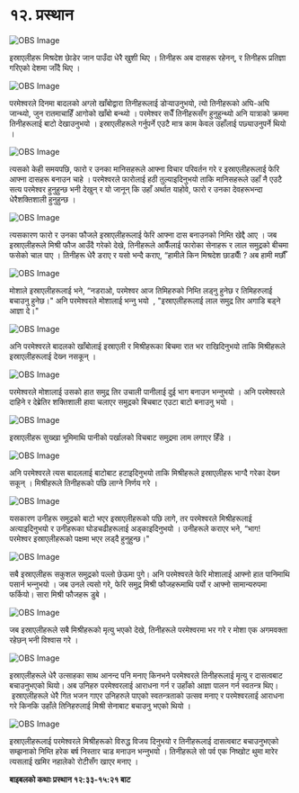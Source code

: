 # १२. प्रस्थान

![OBS Image](https://cdn.door43.org/obs/jpg/360px/obs-en-12-01.jpg)

इस्राएलीहरू मिश्रदेश छाेडेर जान पाउँदा धेरै खुशी थिए । तिनीहरू अब दासहरू रहेनन्, र तिनीहरू प्रतिज्ञा गरिएको देशमा जाँदै थिए ।

![OBS Image](https://cdn.door43.org/obs/jpg/360px/obs-en-12-02.jpg)

परमेश्‍वरले दिनमा बादलको अग्लो खाँबोद्वारा तिनीहरूलाई डोर्‍याउनुभयो, त्यो तिनीहरूको अघि-अघि जान्थ्यो, जुन रातमाचाहिँ आगोको खाँबो बन्थ्यो । परमेश्‍वर सधैँ तिनीहरूसँग हुनुहुन्थ्यो अनि यात्राको क्रममा तिनीहरूलाई बाटो देखाउनुभयो । इस्राएलीहरूले गर्नुपर्ने एउटै मात्र काम केवल उहाँलाई पछ्याउनुपर्ने थियो ।

![OBS Image](https://cdn.door43.org/obs/jpg/360px/obs-en-12-03.jpg)

त्यसको केही समयपछि, फारो र उनका मानिसहरूले आफ्ना विचार परिवर्तन गरे र इस्राएलीहरूलाई फेरि आफ्ना दासहरू बनाउन चाहे । परमेश्‍वरले फारोलाई हठी तुल्याइदिनुभयो ताकि मानिसहरूले उहाँ नै एउटै सत्य परमेश्‍वर हुनुहुन्छ भनी देखुन् र यो जानून् कि उहाँ अर्थात याहोवे, फारो र उनका देवहरूभन्दा धेरैशक्तिशाली हुनुहुन्छ ।

![OBS Image](https://cdn.door43.org/obs/jpg/360px/obs-en-12-04.jpg)

त्यसकारण फारो र उनका फौजले इस्राएलीहरूलाई फेरि आफ्ना दास बनाउनको निम्ति खेद्दै आए । जब इस्राएलीहरूले मिश्री फौज आउँदै गरेको देखे, तिनीहरूले आफैँलाई फारोका सेनाहरू र लाल समुद्रको बीचमा फसेको चाल पाए । तिनीहरू धेरै डराए र यसो भन्दै कराए, “हामीले किन मिश्रदेश छाड्याैँ ? अब हामी मर्छौँ

![OBS Image](https://cdn.door43.org/obs/jpg/360px/obs-en-12-05.jpg)

मोशाले इस्राएलीहरूलाई भने, “नडराओ, परमेश्‍वर आज तिमिहरुको निम्‍ति लड्नु हुनेछ र तिमिहरुलाई बचाउनु हुनेछ।" अनि परमेश्‍वरले मोशालाई भन्‍नु भयो  , "इस्राएलीहरूलाई लाल समुद्र तिर अगाडि बड्ने आज्ञा दे।"

![OBS Image](https://cdn.door43.org/obs/jpg/360px/obs-en-12-06.jpg)

अनि परमेश्‍वरले बादलको खाँबोलाई इस्राएली र मिश्रीहरूका बिचमा रात भर राखिदिनुभयो ताकि मिश्रीहरूले इस्राएलीहरूलाई देख्‍न नसकून् ।

![OBS Image](https://cdn.door43.org/obs/jpg/360px/obs-en-12-07.jpg)

परमेश्‍वरले मोशालाई उसको हात समुद्र तिर उचाली पानीलाई दुई भाग बनाउन भन्‍नुभयो । अनि परमेश्‍वरले दाहिने र देब्रेतिर शक्तिशाली हावा चलाएर समुद्रको बिचबाट एउटा बाटो बनाउनु भयो ।

![OBS Image](https://cdn.door43.org/obs/jpg/360px/obs-en-12-08.jpg)

इस्राएलीहरू सुख्खा भूमिमाथि पानीको पर्खालको विचबाट समुद्रमा लाम लगाएर हिँडे ।

![OBS Image](https://cdn.door43.org/obs/jpg/360px/obs-en-12-09.jpg)

अनि परमेश्‍वरले त्यस बादललाई बाटोबाट हटाइदिनुभयो ताकि मिश्रीहरूले इस्राएलीहरू भाग्दै गरेका देख्‍न सकून् । मिश्रीहरूले तिनीहरूको पछि लाग्‍ने निर्णय गरे ।

![OBS Image](https://cdn.door43.org/obs/jpg/360px/obs-en-12-10.jpg)

यसकारण उनीहरू समुद्रको बाटो भएर इस्राएलीहरूको पछि लागे, तर परमेश्‍वरले मिश्रीहरूलाई अत्याइदिनुभयो र उनीहरूका घोडचढीहरूलाई अड्काइदिनुभयो । उनीहरूले कराएर भने, “भाग!  परमेश्‍वर इस्राएलीहरूको पक्षमा भएर लड्दै हुनुहुन्‍छ।"

![OBS Image](https://cdn.door43.org/obs/jpg/360px/obs-en-12-11.jpg)

सबै इस्राएलीहरू सकुशल समुद्रको पल्लो छेऊमा पुगे। अनि परमेश्‍वरले फेरि मोशालाई आफ्नो हात पानिमाथि पसार्न भन्‍नुभयो । जब उनले त्यसो गरे, फेरि समुद्र मिश्री फौजहरूमाथि पर्यो र आफ्नो सामान्यरुपमा फर्कियो। सारा मिश्री फौजहरू डुबे ।

![OBS Image](https://cdn.door43.org/obs/jpg/360px/obs-en-12-12.jpg)

जब इस्राएलीहरूले सबै मिश्रीहरूको मृत्यु भएको देखे, तिनीहरूले परमेश्‍वरमा भर गरे र मोशा एक अगमवक्ता रहेछन् भनी विश्‍वास गरे ।

![OBS Image](https://cdn.door43.org/obs/jpg/360px/obs-en-12-13.jpg)

इस्राएलीहरूले धेरै उत्साहका साथ आनन्द पनि मनाए किनभने परमेश्‍वरले तिनीहरूलाई मृत्यु र दासत्वबाट बचाउनुभएको थियो। अब उनिहरु परमेश्‍वरलाई आराधना गर्न र उहाँको आज्ञा पालन गर्न स्‍वतन्‍त्र थिए। इस्राएलीहरूले धेरै गित भजन गाएर उनिहरुले पाएको स्‍वतन्‍त्रताको उत्‍सव मनाए र परमेश्‍वरलाई आराधना गरे किनकि उहाँले तिनिहरुलाई मिश्री सेनाबाट बचाउनु भएको थियो ।

![OBS Image](https://cdn.door43.org/obs/jpg/360px/obs-en-12-14.jpg)

इस्राएलीहरूलाई परमेश्‍वरले मिश्रीहरूको विरुद्ध विजय दिनुभयो र तिनीहरूलाई दासत्वबाट बचाउनुभएको सम्झनाको निम्ति हरेक बर्ष निस्तार चाड मनाउन भन्‍नुभयो । तिनीहरूले सो पर्व एक निष्खोट थुमा मारेर त्यसलाई खमिर नहालेको रोटीसँग खाएर मनाए ।

__बाइबलको कथाः प्रस्थान १२:३३-१५:२१ बाट__
